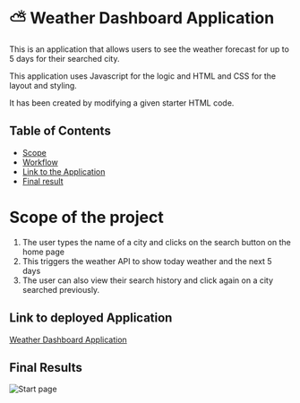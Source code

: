 # ⛅ Weather Dashboard Application
This is an application that allows users to see the weather forecast for up to 5 days for their searched city.

This application uses Javascript for the logic and HTML and CSS for the layout and styling. 

It has been created by modifying a given starter HTML code.

## Table of Contents
- [Scope](#scope-of-project)
- [Workflow](#workflow)
- [Link to the Application](#link-to-deployed-application)
- [Final result](#final-results)

# Scope of the project
1. The user types the name of a city and clicks on the search button on the home page
2. This triggers the weather API to show today weather and the next 5 days 
3. The user can also view their search history and click again on a city searched previously. 

## Link to deployed Application
[Weather Dashboard Application]()

## Final Results
![Start page]()
